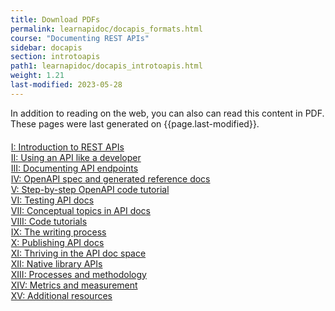 ```yaml
---
title: Download PDFs
permalink: learnapidoc/docapis_formats.html
course: "Documenting REST APIs"
sidebar: docapis
section: introtoapis
path1: learnapidoc/docapis_introtoapis.html
weight: 1.21
last-modified: 2023-05-28
---
```



In addition to reading on the web, you can also can read this content in PDF. These pages were last generated on {{page.last-modified}}.

<ul class="pdfList">
<li><a class="noCrossRef" href="https://s3.us-west-1.wasabisys.com/learnapidoc-outputs/docapis_one.pdf"><i class="fa fa-file-pdf-o"></i>I: Introduction to REST APIs</a></li>

<li><a class="noCrossRef" href="https://s3.us-west-1.wasabisys.com/learnapidoc-outputs/docapis_two.pdf"><i class="fa fa-file-pdf-o"></i>II: Using an API like a developer</a></li>

<li><a class="noCrossRef" href="https://s3.us-west-1.wasabisys.com/learnapidoc-outputs/docapis_three.pdf"><i class="fa fa-file-pdf-o"></i>III: Documenting API endpoints</a></li>

<li><a class="noCrossRef" href="https://s3.us-west-1.wasabisys.com/learnapidoc-outputs/docapis_four.pdf"><i class="fa fa-file-pdf-o"></i>IV: OpenAPI spec and generated reference docs</a></li>

<li><a class="noCrossRef" href="https://s3.us-west-1.wasabisys.com/learnapidoc-outputs/docapis_five.pdf"><i class="fa fa-file-pdf-o"></i>V: Step-by-step OpenAPI code tutorial</a></li>

<li><a class="noCrossRef" href="https://s3.us-west-1.wasabisys.com/learnapidoc-outputs/docapis_six.pdf"><i class="fa fa-file-pdf-o"></i>VI: Testing API docs</a></li>

<li><a class="noCrossRef" href="https://s3.us-west-1.wasabisys.com/learnapidoc-outputs/docapis_seven.pdf"><i class="fa fa-file-pdf-o"></i>VII: Conceptual topics in API docs</a></li>

<li><a class="noCrossRef" href="https://s3.us-west-1.wasabisys.com/learnapidoc-outputs/docapis_eight.pdf"><i class="fa fa-file-pdf-o"></i>VIII: Code tutorials</a></li>

<li><a class="noCrossRef" href="https://s3.us-west-1.wasabisys.com/learnapidoc-outputs/docapis_nine.pdf"><i class="fa fa-file-pdf-o"></i>IX: The writing process</a></li>

<li><a class="noCrossRef" href="https://s3.us-west-1.wasabisys.com/learnapidoc-outputs/docapis_ten.pdf"><i class="fa fa-file-pdf-o"></i>X: Publishing API docs</a></li>

<li><a class="noCrossRef" href="https://s3.us-west-1.wasabisys.com/learnapidoc-outputs/docapis_eleven.pdf"><i class="fa fa-file-pdf-o"></i>XI: Thriving in the API doc space</a></li>

<li><a class="noCrossRef" href="https://s3.us-west-1.wasabisys.com/learnapidoc-outputs/docapis_twelve.pdf"><i class="fa fa-file-pdf-o"></i>XII: Native library APIs</a></li>

<li><a class="noCrossRef" href="https://s3.us-west-1.wasabisys.com/learnapidoc-outputs/docapis_thirteen.pdf"><i class="fa fa-file-pdf-o"></i>XIII: Processes and methodology</a></li>

<li><a class="noCrossRef" href="https://s3.us-west-1.wasabisys.com/learnapidoc-outputs/docapis_fourteen.pdf"><i class="fa fa-file-pdf-o"></i>XIV: Metrics and measurement</a></li>

<li><a class="noCrossRef" href="https://s3.us-west-1.wasabisys.com/learnapidoc-outputs/docapis_fifteen.pdf"><i class="fa fa-file-pdf-o"></i>XV: Additional resources</a></li>

</ul>


<style>
ul.pdfList li {
list-style-type: none;
margin-left: -35px;
}

ul.pdfList {
margin-bottom: 30px;
margin-top: 20px;
}


i.fa {margin-right: 12px;}

</style>